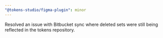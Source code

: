 ```yaml
---
"@tokens-studio/figma-plugin": minor
---
```


Resolved an issue with Bitbucket sync where deleted sets were still being reflected in the tokens repository.
